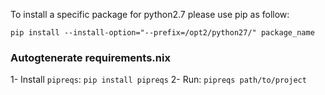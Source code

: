 
To install a specific package for python2.7 please use pip as follow:

	pip install --install-option="--prefix=/opt2/python27/" package_name 


### Autogtenerate requirements.nix

1- Install `pipreqs`: `pip install pipreqs`
2- Run: `pipreqs path/to/project`